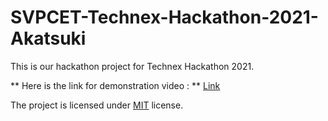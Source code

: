 # SVPCET-Technex-Hackathon-2021-Akatsuki

This is our hackathon project for Technex Hackathon 2021.

** Here is the link for demonstration video : ** [Link](http://youtu.be/IJYRWPGB6yA)

The project is licensed under [MIT](https://github.com/Joe-Sin7h/SVPCET-Technex-Hackathon-2021-Akatsuki/blob/main/LICENSE.txt) license.

